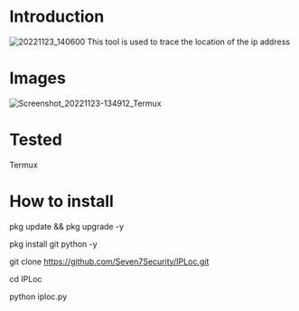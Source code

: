 # Introduction
![20221123_140600](https://user-images.githubusercontent.com/96038323/203490394-29017a7f-cada-40ba-a6c4-4a8de3a1cb9c.jpg)
This tool is used to trace the location of the ip address

# Images
![Screenshot_20221123-134912_Termux](https://user-images.githubusercontent.com/96038323/203490567-28eccc8e-b85b-42e0-8e73-f77b54c52bd9.jpg)

# Tested

Termux

# How to install

pkg update && pkg upgrade -y

pkg install git python -y

git clone https://github.com/Seven7Security/IPLoc.git

cd IPLoc

python iploc.py
